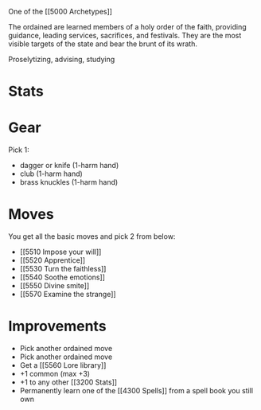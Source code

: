 One of the [[5000 Archetypes]]

The ordained are learned members of a holy order of the faith, providing guidance, leading services, sacrifices, and festivals. They are the most visible targets of the state and bear the brunt of its wrath.

Proselytizing, advising, studying

# Stats

# Gear
Pick 1: 
- dagger or knife (1-harm hand)
- club (1-harm hand)
- brass knuckles (1-harm hand)

# Moves
You get all the basic moves and pick 2 from below:

- [[5510 Impose your will]]
- [[5520 Apprentice]]
- [[5530 Turn the faithless]]
- [[5540 Soothe emotions]]
- [[5550 Divine smite]]
- [[5570 Examine the strange]]

# Improvements
- Pick another ordained move
- Pick another ordained move
- Get a [[5560 Lore library]]
- +1 common (max +3)
- +1 to any other [[3200 Stats]]
- Permanently learn one of the [[4300 Spells]] from a spell book you still own